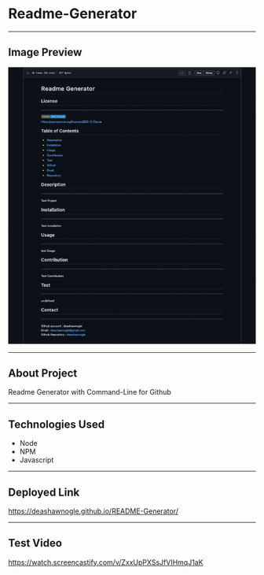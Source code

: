# Readme-Generator

---------------

## Image Preview

<img src = "./images/readme.png">

------------------

## About Project 

Readme Generator with Command-Line for Github

--------------------

## Technologies Used

- Node
- NPM
- Javascript

--------------------

## Deployed Link

https://deashawnogle.github.io/README-Generator/


--------------------

## Test Video

https://watch.screencastify.com/v/ZxxUpPXSsJfVIHmqJ1aK
